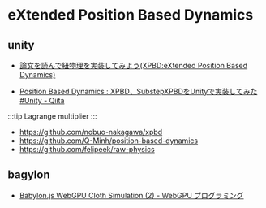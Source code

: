 # eXtended Position Based Dynamics

## unity

- [論文を読んで紐物理を実装してみよう(XPBD:eXtended Position Based Dynamics)](https://zenn.dev/nrdev/articles/68ff50a19d91b9)

- [Position Based Dynamics : XPBD、SubstepXPBDをUnityで実装してみた #Unity - Qiita](https://qiita.com/cy-tatsuya-sakai/items/a028f2a639083786a5a0)

:::tip Lagrange multiplier
:::

- https://github.com/nobuo-nakagawa/xpbd
- https://github.com/Q-Minh/position-based-dynamics
- https://github.com/felipeek/raw-physics

## bagylon

- [Babylon.js WebGPU Cloth Simulation (2) - WebGPU プログラミング](https://onagat.hatenablog.com/entry/2023/02/16/114956)
